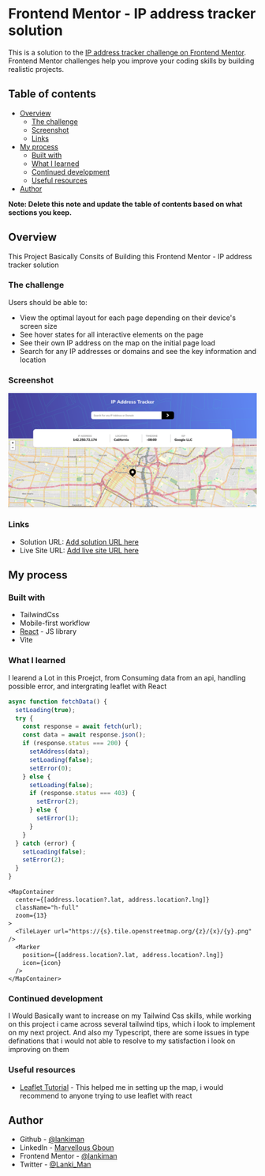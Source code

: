 # Frontend Mentor - IP address tracker solution

This is a solution to the [IP address tracker challenge on Frontend Mentor](https://www.frontendmentor.io/challenges/ip-address-tracker-I8-0yYAH0). Frontend Mentor challenges help you improve your coding skills by building realistic projects.

## Table of contents

- [Overview](#Overview)
  - [The challenge](#the-challenge)
  - [Screenshot](#screenshot)
  - [Links](#links)
- [My process](#my-process)
  - [Built with](#built-with)
  - [What I learned](#what-i-learned)
  - [Continued development](#continued-development)
  - [Useful resources](#useful-resources)
- [Author](#author)

**Note: Delete this note and update the table of contents based on what sections you keep.**

## Overview

This Project Basically Consits of Building this Frontend Mentor - IP address tracker solution

### The challenge

Users should be able to:

- View the optimal layout for each page depending on their device's screen size
- See hover states for all interactive elements on the page
- See their own IP address on the map on the initial page load
- Search for any IP addresses or domains and see the key information and location

### Screenshot

![](./public/shot.png)

### Links

- Solution URL: [Add solution URL here](https://your-solution-url.com)
- Live Site URL: [Add live site URL here](https://your-live-site-url.com)

## My process

### Built with

- TailwindCss
- Mobile-first workflow
- [React](https://reactjs.org/) - JS library
- Vite

### What I learned

I learend a Lot in this Proejct, from Consuming data from an api, handling possible error, and intergrating leaflet with React

```ts
async function fetchData() {
  setLoading(true);
  try {
    const response = await fetch(url);
    const data = await response.json();
    if (response.status === 200) {
      setAddress(data);
      setLoading(false);
      setError(0);
    } else {
      setLoading(false);
      if (response.status === 403) {
        setError(2);
      } else {
        setError(1);
      }
    }
  } catch (error) {
    setLoading(false);
    setError(2);
  }
}
```

```tsx
<MapContainer
  center={[address.location?.lat, address.location?.lng]}
  className="h-full"
  zoom={13}
>
  <TileLayer url="https://{s}.tile.openstreetmap.org/{z}/{x}/{y}.png" />
  <Marker
    position={[address.location?.lat, address.location?.lng]}
    icon={icon}
  />
</MapContainer>
```

### Continued development

I Would Basically want to increase on my Tailwind Css skills, while working on this project i came across several tailwind tips, which i look to implement on my next project. And also my Typescript, there are some issues in type definations that i would not able to resolve to my satisfaction i look on improving on them

### Useful resources

- [Leaflet Tutorial](https://www.youtube.com/watch?v=jD6813wGdBA) - This helped me in setting up the map, i would recommend to anyone trying to use leaflet with react

## Author

- Github - [@lankiman](https://www.github.com/lankiman)
- LinkedIn - [Marvellous Gboun](www.linkedin.com/in/marvellous-gboun)
- Frontend Mentor - [@lankiman](https://www.frontendmentor.io/profile/lankiman)
- Twitter - [@Lanki_Man](https://www.twitter.com/Lanki_Man)
